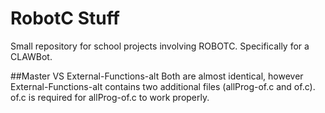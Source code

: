 # RobotC Stuff

Small repository for school projects involving ROBOTC.
Specifically for a CLAWBot.

##Master VS External-Functions-alt
Both are almost identical, however External-Functions-alt contains two additional files (allProg-of.c and of.c). of.c is required for allProg-of.c to work properly.
